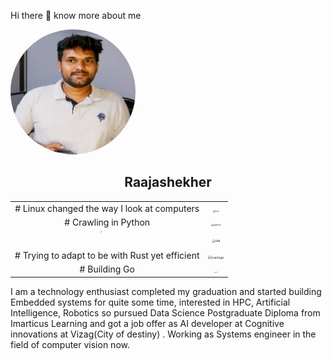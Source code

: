 Hi there 👋 know more about me

<img src="tata.jpeg" alt="Raajashekher" width=200 height=200 style="border-radius:50%" style="object-fit:cover;margin:-100 0 0 -10" >

<h2 align=center>Raajashekher</h2>												



|                                                              |                                                              |
| :----------------------------------------------------------: | :----------------------------------------------------------: |
|         #  Linux changed the way I look at computers         | <img src="https://upload.wikimedia.org/wikipedia/commons/thumb/3/35/Tux.svg/800px-Tux.svg.png" alt="tux"  width=200 height=200  style="zoom:25%;" align=center/> |
|                     # Crawling in Python                     | <img src="https://upload.wikimedia.org/wikipedia/commons/thumb/c/c3/Python-logo-notext.svg/1200px-Python-logo-notext.svg.png" alt="python"  width=150 height=150  style="zoom:25%;" /> |
| <img src="https://upload.wikimedia.org/wikipedia/commons/thumb/f/f1/Heart_coraz%C3%B3n.svg/1200px-Heart_coraz%C3%B3n.svg.png"  width=150 height=150  style="zoom:15%;" style="align:centre"/> | <img src="https://upload.wikimedia.org/wikipedia/commons/thumb/1/1f/Julia_Programming_Language_Logo.svg/1200px-Julia_Programming_Language_Logo.svg.png" alt="julia"  width=300 height=200  style="zoom:30%;" /> |
|       # Trying to adapt to be with Rust yet efficient        | <img src="https://sdtimes.com/wp-content/uploads/2018/09/2000px-Rust_programming_language_black_logo.svg_-490x490.png" alt="rusrlogo"  width=150 height=150 style="zoom:35%;" /> |
|                        # Building Go                         | <img src="https://logowiki.net/uploads/logo/g/gopher.svg" alt="gopher"  width=100 height=100  style="zoom:10%;" /> |



I am a technology enthusiast completed my graduation and started building Embedded systems for quite some time, interested in  HPC, Artificial Intelligence, Robotics so pursued Data Science Postgraduate Diploma from Imarticus Learning and got a job offer as AI developer at Cognitive innovations at Vizag(City of destiny) . Working as Systems engineer in the field of computer vision  now.







 
